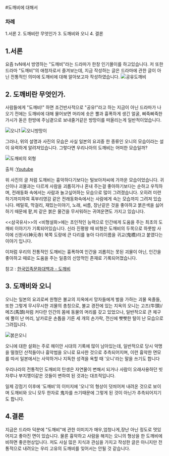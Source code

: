 #도깨비에 대해서


### 차례
 1.서론
 2. 도깨비란 무엇인가
 3. 도깨비와 오니
 4. 결론


## 1.서론

 요즘 tvN에서 방영하는 "도깨비"라는 드라마가 한창 인기몰이를 하고있습니다.
 저 또한 드라마 "도깨비"의 애청자로서 즐겨보는데, 지금 작성하는 글은 드라마에 관한 글이 아닌 전통적인 의미에 도깨비에 대해 알아보고자 작성하였습니다.
![공유도깨비](https://github.com/fastcampus-school/computer_basic_assignment_171q/blob/master/170109/ParkYuseok/image/%EA%B3%B5%EC%9C%A0%EB%8F%84%EA%B9%A8%EB%B9%84.jpg?raw=true)



## 2. 도깨비란 무엇인가.

 사람들에게 "도깨비!" 하면 조건반사적으로 "공유!"라고 하는 지금이 아닌 드라마가 나오기 전에는 도깨비에 대해 물어보면 머리에 솟은 뿔과 흉폭하게 생긴 얼굴, 삐죽삐죽한 가시가 돋은 한방에 주님곁으로 보내줄거같은 방망이를 떠올리는게 일반적이었습니다.

![오니1](https://github.com/fastcampus-school/computer_basic_assignment_171q/blob/master/170109/ParkYuseok/image/%EC%98%A4%EB%8B%881.jpg?raw=true)  ![오니방망이](https://github.com/fastcampus-school/computer_basic_assignment_171q/blob/master/170109/ParkYuseok/image/%EC%98%A4%EB%8B%88%EB%B0%A9%EB%A7%9D%EC%9D%B4.jpg?raw=true)

그러나, 위의 설명과 사진의 모습은 사실 일본의 요괴중 한 종류인 오니의 모습이라는 설이 유력하게 알려져있습니다.
그렇다면 우리나아의 도깨비는 어떠한 모습일까?

![도깨비의 외형](https://github.com/fastcampus-school/computer_basic_assignment_171q/blob/master/170109/ParkYuseok/image/%EB%8F%84%EA%B9%A8%EB%B9%84%EC%9D%98%20%EC%99%B8%ED%98%95.jpg?raw=true)

출처 :[Youtube](https://www.youtube.com/watch?v=wFzpWpL5ods)
 
 위 사진의 글 처럼 도깨비는 흉악하다기보다는 털보아저씨에 가까운 모습이었습니다.
 귀신이나 괴물과는 다르게 사람을 괴롭히거나 혼내 주는걸 좋아하기보다는 순하고 우직하며, 전래동화 속에서는 사람과 놀고싶어하는 모습으로 많이 그려졌습니다. 오히려 미련하기까지하여 혹부리영감 같은 전래동화속에서는 사람에게 속는 모습까지 그려져 있습니다. 메밀묵, 막걸리, 재밌는이야기, 노래, 씨름, 장난같은 것을 좋아하고 붉은색을 싫어하기 때문에 팥,피 같은 붉은 물건을 무서워하는 귀여운면도 가지고 있습니다.

 <<삼국유사>>의 <비형설화>에는 초인적인 능력으로 인간에게 도움을 주는 최초의 도깨비 이야기가 기록되어있습니다. 신라 진평왕 때 비형은 도깨비의 두목으로 하룻밤 사이에 신원사(神元寺) 북쪽 도랑에 큰 다리를 놓아 다리이름을 귀교(鬼橋)라고 붙였다는 이야기 입니다.

 이처럼 우리의 전통적인 도깨비는 흉폭하여 인간을 괴롭히는 못된 괴물이 아닌, 인간을 좋아하고 때로는 도움을 주는 일종의 신앙적인 존재로 기록되어졌습니다.

참고 : [한국민족문화대백과 - 도깨비](http://terms.naver.com/entry.nhn?docId=543469&cid=46655&categoryId=46655)



## 3. 도깨비와 오니

 오니는 일본의 요괴로써 원형은 불교의 지옥에서 망자들에게 벌을 가하는 괴물 옥졸들, 또한 그렇게 무시무시한 괴물의 총칭으로, 불교 경전에 있는 지옥의 오니는 고즈(牛頭)/ 메즈(馬頭)처럼 커다란 인간의 몸에 동물의 머리를 갖고 있었으나, 일반적으로 큰 체구에 뿔이 난 머리, 날카로운 손톱을 기른 세 개의 손가락, 전신에 빳빳한 털이 난 모습으로 그려집니다.

![붉은오니](https://github.com/fastcampus-school/computer_basic_assignment_171q/blob/master/170109/ParkYuseok/image/%EB%B6%89%EC%9D%80%EC%98%A4%EB%8B%88.jpg?raw=true)

 오니에 대한 설화는 주로 헤이안 시대의 기록에 많이 남아있는데, 일반적으로 당시 악명을 떨쳤던 산적들이나 흉악범을 오니로 묘사한 것으로 추측되어지며, 이런 흉악한 면모를 따서 일본에서는 사악하거나 지독한 성격을 욕할 때 '오니'라는 말을 쓰기도 합니다


 우리나라의 전통적인 도깨비의 탄생은 자연물이 변해서 되거나 사람이 오래사용하던 빗자루나 부지깽이같은 것들이 변하여 된 것과는 대조적입니다.

 일제 강점기 이후에 '도깨비'의 이미지에 '오니'의 형상이 덧씌어져 내려온 것으로 보이며 도깨비와 오니 모두 한자로 鬼자를 쓰기때문에 그렇게 된 것이 아닌가 추측되어지기도 합니다.



## 4.결론

 지금은 드라마 덕분에 "도깨비"에 관한 이미지가 매우,엄청나게,장난 아닌 정도로 멋있어지고 좋아진 면이 있습니다. 물론 흉악하고 사람을 해치는 오니의 형상을 한 도깨비에 비하면 좋은현상입니다. 저도 사실 많은 지식과 관심을 가지고 작성한 글은 아니지만 전통적으로 내려오는 우리 고유의 도깨비를 잊어서는 안될 것 같습니다.
